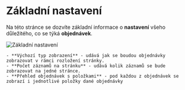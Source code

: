 ﻿---
sidebar_position: 1
---

# Základní nastavení
Na této stránce se dozvíte základní informace o **nastavení** všeho důležitého, co se týká **objednávek**.

![Základní nastavení](/img/settings/order/order-settings.png)

    - **Výchozí typ zobrazení** - udává jak se boudou objednávky zobrazovat v rámci rozložení stránky.
    - **Počet záznamů na stránku** - udává kolik záznamů se bude zobrazovat na jedné stránce.
    - **Přehled objednávek s položkami** - pod každou z objednávek se zobrazí i jednotlivé položky dané objednávky
